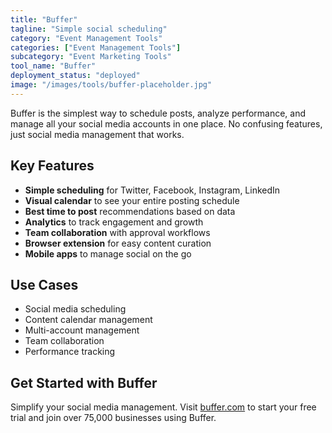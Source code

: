 ```yaml
---
title: "Buffer"
tagline: "Simple social scheduling"
category: "Event Management Tools"
categories: ["Event Management Tools"]
subcategory: "Event Marketing Tools"
tool_name: "Buffer"
deployment_status: "deployed"
image: "/images/tools/buffer-placeholder.jpg"
---
```

Buffer is the simplest way to schedule posts, analyze performance, and manage all your social media accounts in one place. No confusing features, just social media management that works.

## Key Features

- **Simple scheduling** for Twitter, Facebook, Instagram, LinkedIn
- **Visual calendar** to see your entire posting schedule
- **Best time to post** recommendations based on data
- **Analytics** to track engagement and growth
- **Team collaboration** with approval workflows
- **Browser extension** for easy content curation
- **Mobile apps** to manage social on the go

## Use Cases

- Social media scheduling
- Content calendar management
- Multi-account management
- Team collaboration
- Performance tracking

## Get Started with Buffer

Simplify your social media management. Visit [buffer.com](https://buffer.com) to start your free trial and join over 75,000 businesses using Buffer.
